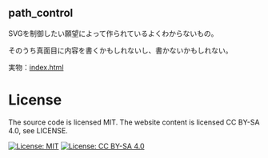 ## path_control
SVGを制御したい願望によって作られているよくわからないもの。

そのうち真面目に内容を書くかもしれないし、書かないかもしれない。

実物：[index.html](https://sourceof0-html.github.io/path_control/)

# License
The source code is licensed MIT.
The website content is licensed CC BY-SA 4.0, see LICENSE.

[![License: MIT](https://img.shields.io/badge/License-MIT-yellow.svg)](https://opensource.org/licenses/MIT)
[![License: CC BY-SA 4.0](https://img.shields.io/badge/License-CC%20BY--SA%204.0-lightgrey.svg)](https://creativecommons.org/licenses/by-sa/4.0/)
